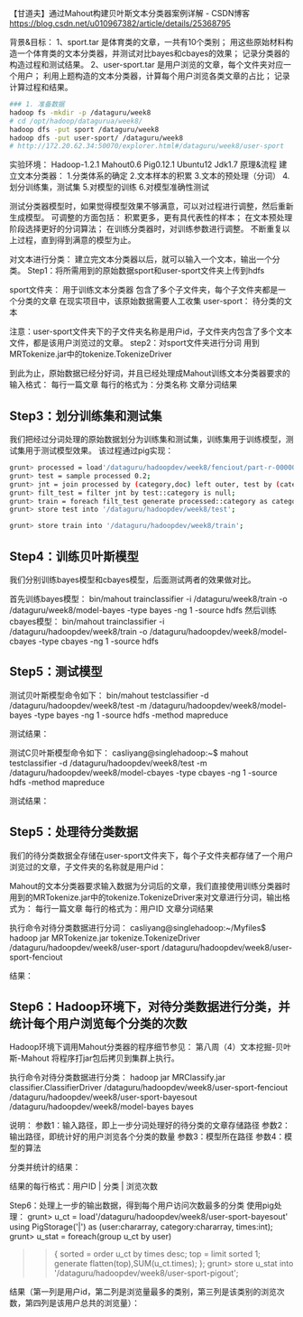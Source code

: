 【甘道夫】通过Mahout构建贝叶斯文本分类器案例详解 - CSDN博客 https://blog.csdn.net/u010967382/article/details/25368795

背景&目标：
1、sport.tar 是体育类的文章，一共有10个类别；
   用这些原始材料构造一个体育类的文本分类器，并测试对比bayes和cbayes的效果；
   记录分类器的构造过程和测试结果。
2、user-sport.tar 是用户浏览的文章，每个文件夹对应一个用户；
   利用上题构造的文本分类器，计算每个用户浏览各类文章的占比；
   记录计算过程和结果。


```sh
### 1. 准备数据
hadoop fs -mkdir -p /dataguru/week8
# cd /opt/hadoop/datagurua/week8/
hadoop dfs -put sport /dataguru/week8
hadoop dfs -put user-sport/ /dataguru/week8
# http://172.20.62.34:50070/explorer.html#/dataguru/week8/user-sport
```

实验环境：
Hadoop-1.2.1
Mahout0.6
Pig0.12.1
Ubuntu12
Jdk1.7
原理&流程
建立文本分类器：
1.分类体系的确定
2.文本样本的积累
3.文本的预处理（分词）
4.划分训练集，测试集
5.对模型的训练
6.对模型准确性测试

测试分类器模型时，如果觉得模型效果不够满意，可以对过程进行调整，然后重新生成模型。
可调整的方面包括：
积累更多，更有具代表性的样本；
在文本预处理阶段选择更好的分词算法；
在训练分类器时，对训练参数进行调整。
不断重复以上过程，直到得到满意的模型为止。

对文本进行分类：
建立完文本分类器以后，就可以输入一个文本，输出一个分类。
Step1：将所需用到的原始数据sport和user-sport文件夹上传到hdfs

sport文件夹：
用于训练文本分类器
包含了多个子文件夹，每个子文件夹都是一个分类的文章
在现实项目中，该原始数据需要人工收集
user-sport：
待分类的文本





注意：user-sport文件夹下的子文件夹名称是用户id，子文件夹内包含了多个文本文件，都是该用户浏览过的文章。
step2：对sport文件夹进行分词
用到MRTokenize.jar中的tokenize.TokenizeDriver



到此为止，原始数据已经分好词，并且已经处理成Mahout训练文本分类器要求的输入格式：
每行一篇文章
每行的格式为：分类名称 文章分词结果

## Step3：划分训练集和测试集
我们把经过分词处理的原始数据划分为训练集和测试集，训练集用于训练模型，测试集用于测试模型效果。
该过程通过pig实现：
```sh
grunt> processed = load'/dataguru/hadoopdev/week8/fenciout/part-r-00000' as (category:chararray,doc:chararray);
grunt> test = sample processed 0.2;
grunt> jnt = join processed by (category,doc) left outer, test by (category,doc);
grunt> filt_test = filter jnt by test::category is null;
grunt> train = foreach filt_test generate processed::category as category,processed::doc as doc;
grunt> store test into '/dataguru/hadoopdev/week8/test';

grunt> store train into '/dataguru/hadoopdev/week8/train';
```

## Step4：训练贝叶斯模型
我们分别训练bayes模型和cbayes模型，后面测试两者的效果做对比。

首先训练bayes模型：
bin/mahout trainclassifier -i /dataguru/week8/train -o /dataguru/week8/model-bayes -type bayes -ng 1 -source hdfs
然后训练cbayes模型：
bin/mahout trainclassifier -i /dataguru/hadoopdev/week8/train -o /dataguru/hadoopdev/week8/model-cbayes -type cbayes -ng 1 -source hdfs

## Step5：测试模型
测试贝叶斯模型命令如下：
bin/mahout testclassifier -d /dataguru/hadoopdev/week8/test -m /dataguru/hadoopdev/week8/model-bayes -type bayes -ng 1 -source hdfs -method mapreduce

测试结果：
 

测试C贝叶斯模型命令如下：
casliyang@singlehadoop:~$ mahout testclassifier -d /dataguru/hadoopdev/week8/test -m /dataguru/hadoopdev/week8/model-cbayes -type cbayes -ng 1 -source hdfs -method mapreduce

测试结果：
 
## Step5：处理待分类数据
我们的待分类数据全存储在user-sport文件夹下，每个子文件夹都存储了一个用户浏览过的文章，子文件夹的名称就是用户id：
 



Mahout的文本分类器要求输入数据为分词后的文章，我们直接使用训练分类器时用到的MRTokenize.jar中的tokenize.TokenizeDriver来对文章进行分词，输出格式为：
每行一篇文章
每行的格式为：用户ID 文章分词结果

执行命令对待分类数据进行分词：
casliyang@singlehadoop:~/Myfiles$ hadoop jar MRTokenize.jar tokenize.TokenizeDriver /dataguru/hadoopdev/week8/user-sport /dataguru/hadoopdev/week8/user-sport-fenciout

结果：
 
## Step6：Hadoop环境下，对待分类数据进行分类，并统计每个用户浏览每个分类的次数
Hadoop环境下调用Mahout分类器的程序细节参见：
第八周（4）文本挖掘-贝叶斯-Mahout
将程序打jar包后拷贝到集群上执行。

执行命令对待分类数据进行分类：
hadoop jar MRClassify.jar classifier.ClassifierDriver /dataguru/hadoopdev/week8/user-sport-fenciout /dataguru/hadoopdev/week8/user-sport-bayesout /dataguru/hadoopdev/week8/model-bayes bayes

说明：
参数1：输入路径，即上一步分词处理好的待分类的文章存储路径
参数2：输出路径，即统计好的用户浏览各个分类的数量
参数3：模型所在路径
参数4：模型的算法



分类并统计的结果：
 
结果的每行格式：用户ID | 分类 | 浏览次数

Step6：处理上一步的输出数据，得到每个用户访问次数最多的分类
使用pig处理：
grunt> u_ct = load'/dataguru/hadoopdev/week8/user-sport-bayesout' using PigStorage('|') as (user:chararray, category:chararray, times:int);
grunt> u_stat = foreach(group u_ct by user)
>> {
>> sorted = order u_ct by times desc;
>> top = limit sorted 1;
>> generate flatten(top),SUM(u_ct.times);
>> };
grunt> store u_stat into '/dataguru/hadoopdev/week8/user-sport-pigout'; 

结果（第一列是用户id，第二列是浏览量最多的类别，第三列是该类别的浏览次数，第四列是该用户总共的浏览量）：
 

